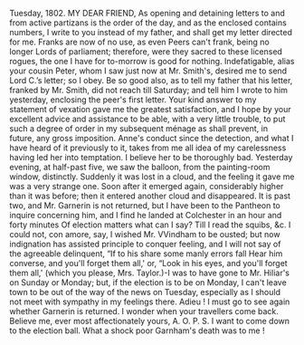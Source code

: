 Tuesday, 1802.
MY DEAR FRIEND,
As opening and detaining letters to and from
active partizans is the order of the day, and as the enclosed contains numbers, I write to you instead of my father, and shall get my letter directed for me. Franks are now of no use, as even Peers can't frank, being no longer Lords of parliament; therefore, were they sacred to these licensed rogues, the one I have for to-morrow is good for nothing. Indefatigable, alias your cousin Peter, whom I saw just now at Mr. Smith's, desired me to send Lord C.’s letter; so I obey. Be so good also, as to tell my father that his letter, franked by Mr. Smith, did not reach till Saturday; and tell him I wrote to him yesterday, enclosing the peer's first letter.
Your kind answer to my statement of vexation gave me the greatest satisfaction, and I hope by your excellent advice and assistance to be able, with a very little trouble, to put such a degree of order in my subsequent ménage as shall prevent, in future, any gross imposition. Anne's conduct since the detection, and what I have heard of it previously to it, takes from me all idea of my carelessness having led her into temptation. I believe her to be thoroughly bad.
Yesterday evening, at half-past five, we saw the balloon, from the painting-room window, distinctly. Suddenly it was lost in a cloud, and the feeling it gave me was a very strange one. Soon after it emerged again, considerably higher than it was before; then it entered another cloud and disappeared. It is past two, and Mr. Garnerin is not returned, but I have been to the Pantheon to inquire concerning him, and I find he landed at Colchester in an hour and forty minutes
Of election matters what can I say? Till I read the squibs, &c. I could not, con amore, say, I wished Mr. VVindham to be ousted; but now indignation has assisted principle to conquer feeling, and I will not say of the agreeable delinquent,
“If to his share some manly errors fall
Hear him converse, and you'll forget them all,' or, “Look in his eyes, and you'll forget them all,' (which you please, Mrs. Taylor.)-I was to have gone to Mr. Hiliar's on Sunday or Monday; but, if the election is to be on Monday, I can't leave town to be out of the way of the news on Tuesday, especially as I should not meet with sympathy in my feelings there. Adieu ! I must go to see again whether Garnerin is returned. I wonder when your travellers come back.
Believe me, ever most affectionately yours,
A. O. P. S. I want to come down to the election ball. What a shock poor Garnham's death was to me !



